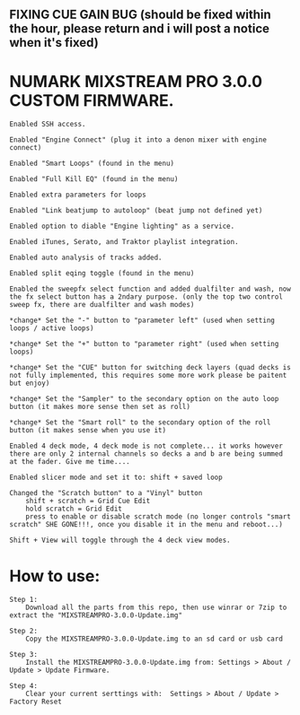 ## FIXING CUE GAIN BUG (should be fixed within the hour, please return and i will post a notice when it's fixed)


# NUMARK MIXSTREAM PRO 3.0.0 CUSTOM FIRMWARE.

	Enabled SSH access.

	Enabled "Engine Connect" (plug it into a denon mixer with engine connect)

	Enabled "Smart Loops" (found in the menu)
	
	Enabled "Full Kill EQ" (found in the menu)
	
	Enabled extra parameters for loops
	
	Enabled "Link beatjump to autoloop" (beat jump not defined yet)
	
	Enabled option to diable "Engine lighting" as a service.
	
	Enabled iTunes, Serato, and Traktor playlist integration.
	
	Enabled auto analysis of tracks added.
	
	Enabled split eqing toggle (found in the menu)
	
	Enabled the sweepfx select function and added dualfilter and wash, now the fx select button has a 2ndary purpose. (only the top two control sweep fx, there are dualfilter and wash modes)
	
	*change* Set the "-" button to "parameter left" (used when setting loops / active loops)
	
	*change* Set the "+" button to "parameter right" (used when setting loops)
	
	*change* Set the "CUE" button for switching deck layers (quad decks is not fully implemented, this requires some more work please be paitent but enjoy)
	
	*change* Set the "Sampler" to the secondary option on the auto loop button (it makes more sense then set as roll)
	
	*change* Set the "Smart roll" to the secondary option of the roll button (it makes sense when you use it)
	
	Enabled 4 deck mode, 4 deck mode is not complete... it works however there are only 2 internal channels so decks a and b are being summed at the fader. Give me time....
	
	Enabled slicer mode and set it to: shift + saved loop
	
	Changed the "Scratch button" to a "Vinyl" button
		shift + scratch = Grid Cue Edit
		hold scratch = Grid Edit
		press to enable or disable scratch mode (no longer controls "smart scratch" SHE GONE!!!, once you disable it in the menu and reboot...)
	
	Shift + View will toggle through the 4 deck view modes.
	

# How to use:

	Step 1:
		Download all the parts from this repo, then use winrar or 7zip to extract the "MIXSTREAMPRO-3.0.0-Update.img"
		
	Step 2:
		Copy the MIXSTREAMPRO-3.0.0-Update.img to an sd card or usb card
		
	Step 3:
		Install the MIXSTREAMPRO-3.0.0-Update.img from: Settings > About / Update > Update Firmware.
		
	Step 4:
		Clear your current serttings with:  Settings > About / Update > Factory Reset
